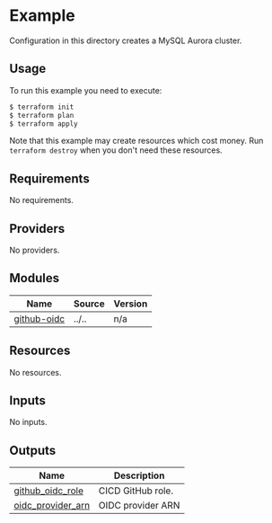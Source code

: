 # Example

Configuration in this directory creates a MySQL Aurora cluster.

## Usage

To run this example you need to execute:

```bash
$ terraform init
$ terraform plan
$ terraform apply
```

Note that this example may create resources which cost money. Run `terraform destroy` when you don't need these resources.

<!-- BEGINNING OF PRE-COMMIT-TERRAFORM DOCS HOOK -->
## Requirements

No requirements.

## Providers

No providers.

## Modules

| Name | Source | Version |
|------|--------|---------|
| <a name="module_github-oidc"></a> [github-oidc](#module\_github-oidc) | ../.. | n/a |

## Resources

No resources.

## Inputs

No inputs.

## Outputs

| Name | Description |
|------|-------------|
| <a name="output_github_oidc_role"></a> [github\_oidc\_role](#output\_github\_oidc\_role) | CICD GitHub role. |
| <a name="output_oidc_provider_arn"></a> [oidc\_provider\_arn](#output\_oidc\_provider\_arn) | OIDC provider ARN |
<!-- END OF PRE-COMMIT-TERRAFORM DOCS HOOK -->
